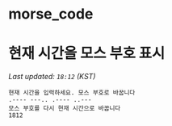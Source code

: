 # morse_code
# 현재 시간을 모스 부호 표시
<!-- MORSE_TIME_START -->
_Last updated: `18:12` (KST)_

```
현재 시간을 입력하세요. 모스 부호로 바꿉니다
.---- ---.. .---- ..---
모스 부호를 다시 현재 시간으로 바꿉니다
1812
```
<!-- MORSE_TIME_END -->
